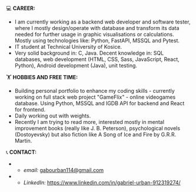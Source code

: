 💻 **CAREER:**
- I am currently working as a backend web developer and software tester, where I mostly design/operate with database and transform its data needed for further usage in graphic visualisations or calculations. Mostly using technologies like: Python, FastAPI, MSSQL and Pytest.
- IT student at Technical University of Kosice.
- Very solid background in: C, Java. Decent knowledge in: SQL databases, web development (HTML, CSS, Sass, JavaScript, React, Python), Android development (Java), unit testing.

🏋 **HOBBIES AND FREE TIME:**
- Building personal portfolio to enhance my coding skills - currently working on full stack web project "GameFlix" - online videogames database. Using Python, MSSQL and IGDB API for backend and React for frontend.
- Daily working out with weights.
- Recently I am trying to read more, interested mostly in mental improvement books (really like J. B. Peterson), psychological novels (Dostoyevsky) but also fiction like A Song of Ice and Fire by G.R.R. Martin.

📞 **CONTACT:**
- * *email:* gabourban114@gmail.com
- * *LinkedIn:* https://www.linkedin.com/in/gabriel-urban-912319274/
